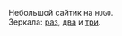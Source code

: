Небольшой сайтик на `HUGO`. </br>
Зеркала: [раз](//fruw.org), [два](//fruworg.neocities.org) и [три](//fruworg.github.io).
